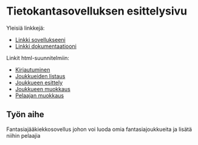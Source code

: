 # Tietokantasovelluksen esittelysivu

Yleisiä linkkejä:

* [Linkki sovellukseeni](http://vpyry.users.cs.helsinki.fi/tsoha)
* [Linkki dokumentaatiooni](https://github.com/PyryV/Tsoha-Bootstrap/blob/master/doc/Tietokantasovellus.pdf)

Linkit html-suunnitelmiin:
* [Kirjautuminen](http://vpyry.users.cs.helsinki.fi/tsoha/login)
* [Joukkueiden listaus](http://vpyry.users.cs.helsinki.fi/tsoha/joukkueet)
* [Joukkueen esittely](http://vpyry.users.cs.helsinki.fi/tsoha/joukkueet/1)
* [Joukkueen muokkaus](http://vpyry.users.cs.helsinki.fi/tsoha/joukkueet/1/muokkaus)
* [Pelaajan muokkaus](http://vpyry.users.cs.helsinki.fi/tsoha/joukkueet/1/pelaajamuokkaus)

## Työn aihe

Fantasiajääkiekkosovellus johon voi luoda omia fantasiajoukkueita ja lisätä niihin pelaajia
